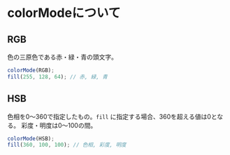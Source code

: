 # colorModeについて

## RGB

色の三原色である赤・緑・青の頭文字。

```js
colorMode(RGB);
fill(255, 128, 64); // 赤, 緑, 青
```

## HSB

色相を0〜360で指定したもの。`fill` に指定する場合、360を超える値は0となる。
彩度・明度は0〜100の間。

```js
colorMode(HSB);
fill(360, 100, 100); // 色相, 彩度, 明度
```



